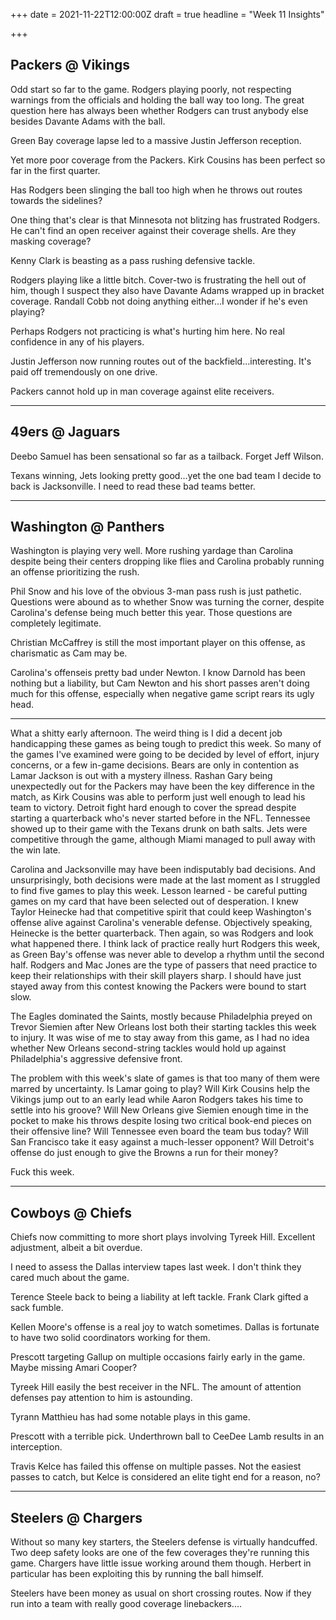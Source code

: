 +++
date = 2021-11-22T12:00:00Z
draft = true
headline = "Week 11 Insights"

+++
## Packers @ Vikings

Odd start so far to the game. Rodgers playing poorly, not respecting warnings from the officials and holding the ball way too long. The great question here has always been whether Rodgers can trust anybody else besides Davante Adams with the ball.

Green Bay coverage lapse led to a massive Justin Jefferson reception. 

Yet more poor coverage from the Packers. Kirk Cousins has been perfect so far in the first quarter.

Has Rodgers been slinging the ball too high when he throws out routes towards the sidelines?

One thing that's clear is that Minnesota not blitzing has frustrated Rodgers. He can't find an open receiver against their coverage shells. Are they masking coverage?

Kenny Clark is beasting as a pass rushing defensive tackle.

Rodgers playing like a little bitch. Cover-two is frustrating the hell out of him, though I suspect they also have Davante Adams wrapped up in bracket coverage. Randall Cobb not doing anything either...I wonder if he's even playing?

Perhaps Rodgers not practicing is what's hurting him here. No real confidence in any of his players.

Justin Jefferson now running routes out of the backfield...interesting. It's paid off tremendously on one drive.

Packers cannot hold up in man coverage against elite receivers.

***

## 49ers @ Jaguars

Deebo Samuel has been sensational so far as a tailback. Forget Jeff Wilson.

Texans winning, Jets looking pretty good...yet the one bad team I decide to back is Jacksonville. I need to read these bad teams better.

***

## Washington @ Panthers

Washington is playing very well. More rushing yardage than Carolina despite being their centers dropping like flies and Carolina probably running an offense prioritizing the rush.

Phil Snow and his love of the obvious 3-man pass rush is just pathetic. Questions were abound as to whether Snow was turning the corner, despite Carolina's defense being much better this year. Those questions are completely legitimate.

Christian McCaffrey is still the most important player on this offense, as charismatic as Cam may be.

Carolina's offenseis pretty bad under Newton. I know Darnold has been nothing but a liability, but Cam Newton and his short passes aren't doing much for this offense, especially when negative game script rears its ugly head.

***

What a shitty early afternoon. The weird thing is I did a decent job handicapping these games as being tough to predict this week. So many of the games I've examined were going to be decided by level of effort, injury concerns, or a few in-game decisions. Bears are only in contention as Lamar Jackson is out with a mystery illness. Rashan Gary being unexpectedly out for the Packers may have been the key difference in the match, as Kirk Cousins was able to perform just well enough to lead his team to victory. Detroit fight hard enough to cover the spread despite starting a quarterback who's never started before in the NFL. Tennessee showed up to their game with the Texans drunk on bath salts. Jets were competitive through the game, although Miami managed to pull away with the win late.

Carolina and Jacksonville may have been indisputably bad decisions. And unsurprisingly, both decisions were made at the last moment as I struggled to find five games to play this week. Lesson learned - be careful putting games on my card that have been selected out of desperation. I knew Taylor Heinecke had that competitive spirit that could keep Washington's offense alive against Carolina's venerable defense. Objectively speaking, Heinecke is the better quarterback. Then again, so was Rodgers and look what happened there. I think lack of practice really hurt Rodgers this week, as Green Bay's offense was never able to develop a rhythm until the second half. Rodgers and Mac Jones are the type of passers that need practice to keep their relationships with their skill players sharp. I should have just stayed away from this contest knowing the Packers were bound to start slow.

The Eagles dominated the Saints, mostly because Philadelphia preyed on Trevor Siemien after New Orleans lost both their starting tackles this week to injury. It was wise of me to stay away from this game, as I had no idea whether New Orleans second-string tackles would hold up against Philadelphia's aggressive defensive front.

The problem with this week's slate of games is that too many of them were marred by uncertainty. Is Lamar going to play? Will Kirk Cousins help the Vikings jump out to an early lead while Aaron Rodgers takes his time to settle into his groove? Will New Orleans give Siemien enough time in the pocket to make his throws despite losing two critical book-end pieces on their offensive line? Will Tennessee even board the team bus today? Will San Francisco take it easy against a much-lesser opponent? Will Detroit's offense do just enough to give the Browns a run for their money?

Fuck this week.

***

## Cowboys @ Chiefs

Chiefs now committing to more short plays involving Tyreek Hill. Excellent adjustment, albeit a bit overdue.

I need to assess the Dallas interview tapes last week. I don't think they cared much about the game. 

Terence Steele back to being a liability at left tackle. Frank Clark gifted a sack fumble.

Kellen Moore's offense is a real joy to watch sometimes. Dallas is fortunate to have two solid coordinators working for them.

Prescott targeting Gallup on multiple occasions fairly early in the game. Maybe missing Amari Cooper?

Tyreek Hill easily the best receiver in the NFL. The amount of attention defenses pay attention to him is astounding.

Tyrann Matthieu has had some notable plays in this game.

Prescott with a terrible pick. Underthrown ball to CeeDee Lamb results in an interception.

Travis Kelce has failed this offense on multiple passes. Not the easiest passes to catch, but Kelce is considered an elite tight end for a reason, no?

***

## Steelers @ Chargers

Without so many key starters, the Steelers defense is virtually handcuffed. Two deep safety looks are one of the few coverages they're running this game. Chargers have little issue working around them though. Herbert in particular has been exploiting this by running the ball himself.

Steelers have been money as usual on short crossing routes. Now if they run into a team with really good coverage linebackers....